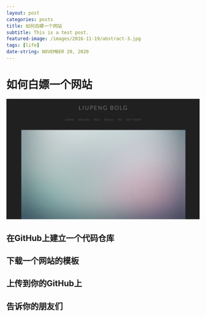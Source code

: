 ```yaml
---
layout: post
categories: posts
title: 如何白嫖一个网站
subtitle: This is a test post.
featured-image: /images/2016-11-19/abstract-3.jpg
tags: [life]
date-string: NOVEMBER 20, 2020
---
```


# 如何白嫖一个网站

![](./images/2020/02/20/image001.png)

## 在GitHub上建立一个代码仓库

## 下载一个网站的模板

## 上传到你的GitHub上

## 告诉你的朋友们


